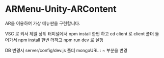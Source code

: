 # ARMenu-Unity-ARContent
AR을 이용하여 가상 메뉴판을 구현합니다.





VSC 로 켜서
제일 상위 터미널에서 npm install 한번 하고
cd client 로 client 폴더 들어가서 npm install 한번 더하고
npm run dev 로 실행




DB 변경시 server/config/dev.js 폴더 
mongoURL : ~ 부분을 변경
